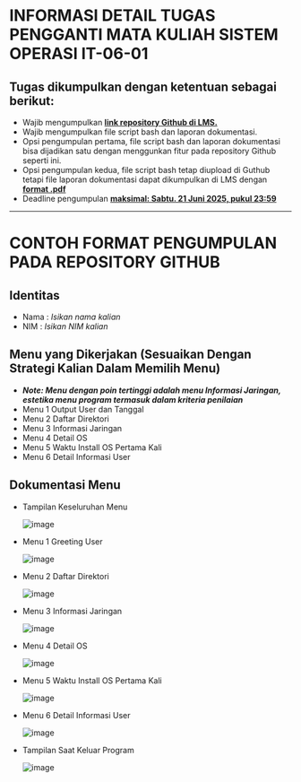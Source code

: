 # INFORMASI DETAIL TUGAS PENGGANTI MATA KULIAH SISTEM OPERASI IT-06-01
## Tugas dikumpulkan dengan ketentuan sebagai berikut:
- Wajib mengumpulkan <ins>**link repository Github di LMS.**</ins>
- Wajib mengumpulkan file script bash dan laporan dokumentasi. 
- Opsi pengumpulan pertama, file script bash dan laporan dokumentasi bisa dijadikan satu dengan menggunkan fitur pada repository Github seperti ini.
- Opsi pengumpulan kedua, file script bash tetap diupload di Guthub tetapi file laporan dokumentasi dapat dikumpulkan di LMS dengan <ins>**format .pdf**</ins>
- Deadline pengumpulan <ins>**maksimal: Sabtu. 21 Juni 2025, pukul 23:59**</ins>
---
# CONTOH FORMAT PENGUMPULAN PADA REPOSITORY GITHUB
## Identitas
- Nama : _Isikan nama kalian_
- NIM  : _Isikan NIM kalian_

## Menu yang Dikerjakan (Sesuaikan Dengan Strategi Kalian Dalam Memilih Menu)
- **_Note: Menu dengan poin tertinggi adalah menu Informasi Jaringan, estetika menu program termasuk dalam kriteria penilaian_**
- Menu 1 Output User dan Tanggal
- Menu 2 Daftar Direktori
- Menu 3 Informasi Jaringan
- Menu 4 Detail OS
- Menu 5 Waktu Install OS Pertama Kali
- Menu 6 Detail Informasi User

## Dokumentasi Menu 
- Tampilan Keseluruhan Menu
  
  ![image](https://github.com/user-attachments/assets/72f388aa-8975-479b-a264-d09023d3acd5)


- Menu 1 Greeting User
  
  ![image](https://github.com/user-attachments/assets/46562e4d-6016-4926-9d3f-7de686ef47e5)


- Menu 2 Daftar Direktori

  ![image](https://github.com/user-attachments/assets/83a3cf70-f9f0-4eef-a25a-043a1405ffa3)


- Menu 3 Informasi Jaringan
  
  ![image](https://github.com/user-attachments/assets/c2ecc1dc-ba6b-414b-aca6-2fe7b582d940)


- Menu 4 Detail OS

  ![image](https://github.com/user-attachments/assets/ac83429e-50b7-4c99-9f20-ec0005775c78)

  
- Menu 5 Waktu Install OS Pertama Kali

  ![image](https://github.com/user-attachments/assets/05701c95-cbf7-44d5-a52b-e029b2cfaa16)


- Menu 6 Detail Informasi User

  ![image](https://github.com/user-attachments/assets/293cd533-a085-486f-8d3c-3fb64295be21)


- Tampilan Saat Keluar Program

  ![image](https://github.com/user-attachments/assets/2351e528-46bd-4c07-bea4-636f644ce13e)
